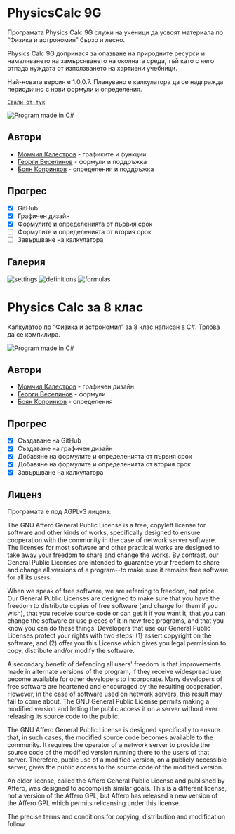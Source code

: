 # PhysicsCalc 9G
Програмата Physics Calc 9G служи на ученици да усвоят материала по “Физика и астрономия” бързо и лесно.

Physics Calc 9G допринася за опазване на природните ресурси и намаляването на замърсяването на околната среда, тъй като с него отпада нуждата от използването на хартиени учебници.

Най-новата версия е 1.0.0.7. Планувано е калкулатора да се надгражда периодично с нови формули и определения.

[`Свали от тук`](https://raw.githubusercontent.com/pAx24/PhysicsCalc/Update/Installer.exe)

![Program made in C#](https://raw.githubusercontent.com/pAx24/PhysicsCalc/gh-pages/made-in-c%23.svg)

## Автори
- [Момчил Калестров](https://github.com/pAx24) - графиките и функции
- [Георги Веселинов](https://www.instagram.com/_georgi_07/) - формули и поддръжка
- [Боян Копринков](https://github.com/BoyanK1) - определения и поддръжка

## Прогрес
- [x]  GitHub
- [x]  Графичен дизайн
- [x]  Формулите и определенията от първия срок
- [ ]  Формулите и определенията от втория срок
- [ ]  Завършване на калкулатора

## Галерия

![settings](https://github.com/Momchil-k/PhysicsCalc/blob/gh-pages/settings.png?raw=true "settings")
![definitions](https://github.com/Momchil-k/PhysicsCalc/blob/gh-pages/definitions.png?raw=true "definitions")
![formulas](https://github.com/pAx24/PhysicsCalc/blob/gh-pages/formulas.png?raw=true "formulas")

# Physics Calc за 8 клас

Калкулатор по “Физика и астрономия” за 8 клас написан в C#. Трябва да се компилира.

![Program made in C#](https://raw.githubusercontent.com/pAx24/PhysicsCalc/gh-pages/made-in-c%23.svg)

## Автори
- [Момчил Калестров](https://github.com/pAx24) - графичен дизайн
- [Георги Веселинов](https://www.instagram.com/_georgi_07/) - формули
- [Боян Копринков](https://github.com/BoyanK1) - определения

## Прогрес
- [x]  Създаване на GitHub
- [x]  Създаване на графичен дизайн
- [x]  Добавяне на формулите и определенията от първия срок
- [x]  Добавяне на формулите и определенията от втория срок
- [x]  Завършване на калкулатора

## Лиценз
  Програмата е под AGPLv3 лиценз:
  
  The GNU Affero General Public License is a free, copyleft license for
software and other kinds of works, specifically designed to ensure
cooperation with the community in the case of network server software.
  The licenses for most software and other practical works are designed
to take away your freedom to share and change the works.  By contrast,
our General Public Licenses are intended to guarantee your freedom to
share and change all versions of a program--to make sure it remains free
software for all its users.

  When we speak of free software, we are referring to freedom, not
price.  Our General Public Licenses are designed to make sure that you
have the freedom to distribute copies of free software (and charge for
them if you wish), that you receive source code or can get it if you
want it, that you can change the software or use pieces of it in new
free programs, and that you know you can do these things.
  Developers that use our General Public Licenses protect your rights
with two steps: (1) assert copyright on the software, and (2) offer
you this License which gives you legal permission to copy, distribute
and/or modify the software.

  A secondary benefit of defending all users' freedom is that
improvements made in alternate versions of the program, if they
receive widespread use, become available for other developers to
incorporate.  Many developers of free software are heartened and
encouraged by the resulting cooperation.  However, in the case of
software used on network servers, this result may fail to come about.
The GNU General Public License permits making a modified version and
letting the public access it on a server without ever releasing its
source code to the public.

  The GNU Affero General Public License is designed specifically to
ensure that, in such cases, the modified source code becomes available
to the community.  It requires the operator of a network server to
provide the source code of the modified version running there to the
users of that server.  Therefore, public use of a modified version, on
a publicly accessible server, gives the public access to the source
code of the modified version.

  An older license, called the Affero General Public License and
published by Affero, was designed to accomplish similar goals.  This is
a different license, not a version of the Affero GPL, but Affero has
released a new version of the Affero GPL which permits relicensing under
this license.

  The precise terms and conditions for copying, distribution and
modification follow.
